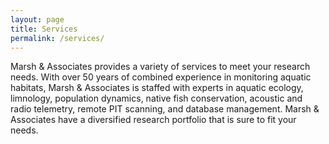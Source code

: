 ```yaml
---
layout: page
title: Services
permalink: /services/
---
```


Marsh & Associates provides a variety of services to meet your research needs.  With over 50 years of combined experience in monitoring aquatic habitats, Marsh & Associates is staffed with experts in aquatic ecology, limnology, population dynamics, native fish conservation, acoustic and radio telemetry, remote PIT scanning, and database management. Marsh & Associates have a diversified research portfolio that is sure to fit your needs.